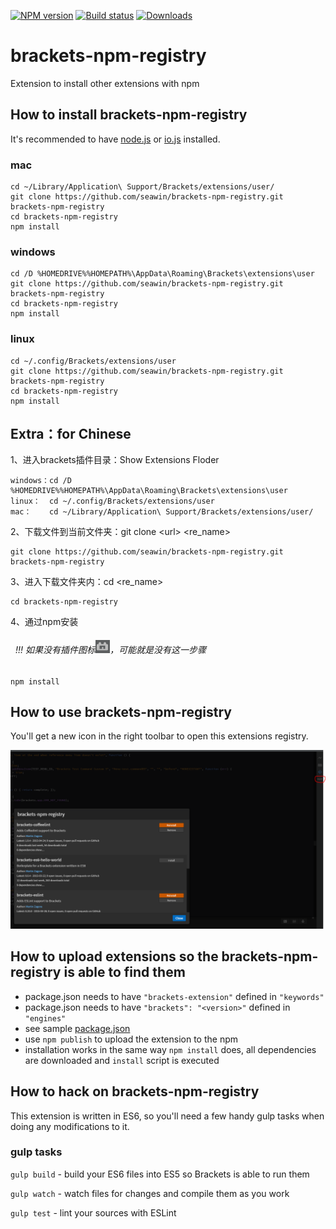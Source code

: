[![NPM version][npm-image]][npm-url]
[![Build status][travis-image]][travis-url]
[![Downloads][downloads-image]][downloads-url]

# brackets-npm-registry

Extension to install other extensions with npm

## How to install brackets-npm-registry

It's recommended to have [node.js](https://nodejs.org/) or [io.js](https://iojs.org/) installed.

### mac

```
cd ~/Library/Application\ Support/Brackets/extensions/user/
git clone https://github.com/seawin/brackets-npm-registry.git brackets-npm-registry
cd brackets-npm-registry
npm install
```

### windows

```
cd /D %HOMEDRIVE%%HOMEPATH%\AppData\Roaming\Brackets\extensions\user
git clone https://github.com/seawin/brackets-npm-registry.git brackets-npm-registry
cd brackets-npm-registry
npm install
```

### linux

```
cd ~/.config/Brackets/extensions/user
git clone https://github.com/seawin/brackets-npm-registry.git brackets-npm-registry
cd brackets-npm-registry
npm install
```
## Extra：for Chinese

1、进入brackets插件目录：Show Extensions Floder

```
windows：cd /D %HOMEDRIVE%%HOMEPATH%\AppData\Roaming\Brackets\extensions\user
linux：	cd ~/.config/Brackets/extensions/user
mac：	cd ~/Library/Application\ Support/Brackets/extensions/user/
```

2、下载文件到当前文件夹：git clone \<url> \<re_name>

	git clone https://github.com/seawin/brackets-npm-registry.git brackets-npm-registry
  
3、进入下载文件夹内：cd \<re_name>

	cd brackets-npm-registry
  
4、通过npm安装
######       !!! 如果没有插件图标![icon.png](icon.png)，可能就是没有这一步骤

	npm install
 




## How to use brackets-npm-registry

You'll get a new icon in the right toolbar to open this extensions registry.

![how-to-use.png](how-to-use.png)

## How to upload extensions so the brackets-npm-registry is able to find them

- package.json needs to have `"brackets-extension"` defined in `"keywords"`
- package.json needs to have `"brackets": "<version>"` defined in `"engines"`
- see sample [package.json](https://github.com/zaggino/brackets-es6-hello-world/blob/master/package.json)
- use `npm publish` to upload the extension to the npm
- installation works in the same way `npm install` does, all dependencies are downloaded and `install` script is executed

## How to hack on brackets-npm-registry

This extension is written in ES6, so you'll need a few handy gulp tasks when doing any modifications to it.

### gulp tasks

`gulp build` - build your ES6 files into ES5 so Brackets is able to run them

`gulp watch` - watch files for changes and compile them as you work

`gulp test` - lint your sources with ESLint

[npm-image]: https://img.shields.io/npm/v/brackets-npm-registry.svg?style=flat-square
[npm-url]: https://npmjs.org/package/brackets-npm-registry
[travis-image]: https://img.shields.io/travis/zaggino/brackets-npm-registry/master.svg?style=flat-square
[travis-url]: https://travis-ci.org/zaggino/brackets-npm-registry
[downloads-image]: http://img.shields.io/npm/dm/brackets-npm-registry.svg?style=flat-square
[downloads-url]: https://npmjs.org/package/brackets-npm-registry
